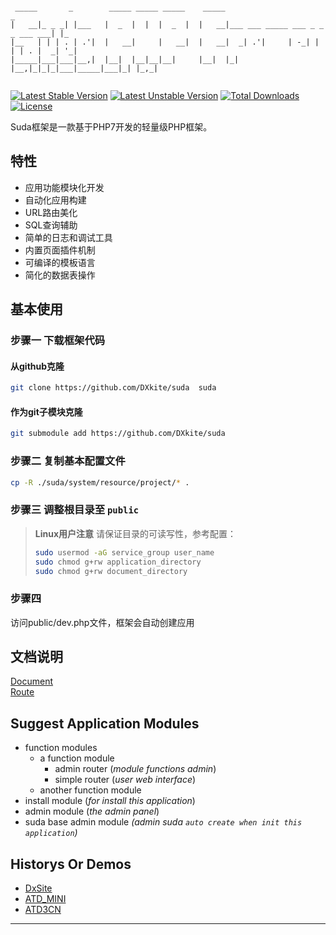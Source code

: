 
```                                        
                                                                                     
 _____       _        _____ _____ _____    _____                                 _   
|   __|_ _ _| |___   |  _  |  |  |  _  |  |   __|___ ___ _____ ___ _ _ _ ___ ___| |_ 
|__   | | | . | .'|  |   __|     |   __|  |   __|  _| .'|     | -_| | | | . |  _| '_|
|_____|___|___|__,|  |__|  |__|__|__|     |__|  |_| |__,|_|_|_|___|_____|___|_| |_,_|
                                                                                     
```

[![Latest Stable Version](https://poser.pugx.org/dxkite/suda/v/stable)](https://packagist.org/packages/dxkite/suda) 
[![Latest Unstable Version](https://poser.pugx.org/dxkite/suda/v/unstable)](https://packagist.org/packages/dxkite/suda) 
[![Total Downloads](https://poser.pugx.org/dxkite/suda/downloads)](https://packagist.org/packages/dxkite/suda) 
[![License](https://poser.pugx.org/dxkite/suda/license)](https://packagist.org/packages/dxkite/suda)

Suda框架是一款基于PHP7开发的轻量级PHP框架。

## 特性

- 应用功能模块化开发
- 自动化应用构建
- URL路由美化
- SQL查询辅助
- 简单的日志和调试工具
- 内置页面插件机制 
- 可编译的模板语言
- 简化的数据表操作


## 基本使用

### 步骤一 下载框架代码

#### 从github克隆

```bash
git clone https://github.com/DXkite/suda  suda
```
#### 作为git子模块克隆

```bash
git submodule add https://github.com/DXkite/suda
```

### 步骤二 复制基本配置文件

```bash
cp -R ./suda/system/resource/project/* .
```
### 步骤三 调整根目录至 `public` 

> **Linux用户注意** 请保证目录的可读写性，参考配置：
> ```bash
> sudo usermod -aG service_group user_name
> sudo chmod g+rw application_directory
> sudo chmod g+rw document_directory
> ```

### 步骤四

访问public/dev.php文件，框架会自动创建应用

## 文档说明

[Document](docs/readme.md)    
[Route](docs/tools/router.md)

## Suggest Application Modules 
- function modules
    - a function module
        - admin router (*module functions admin*)
        - simple router (*user web interface*)
    - another function module
- install module (*for install this application*)
- admin module (*the admin panel*)
- suda base admin module *(admin suda `auto create when init this application`)*

## Historys Or Demos

- [DxSite](https://github.com/DXkite/DxSite)   
- [ATD_MINI](https://github.com/DXkite/atd_mini)   
- [ATD3CN](https://github.com/DXkite/atd3.cn)   

----------------
